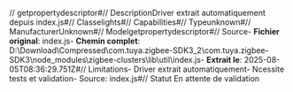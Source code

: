 // getpropertydescriptor#// DescriptionDriver extrait automatiquement depuis index.js#// Classelights#// Capabilities#// Typeunknown#// ManufacturerUnknown#// Modelgetpropertydescriptor#// Source- **Fichier original**: index.js- **Chemin complet**: D:\Download\Compressed\com.tuya.zigbee-SDK3_2\com.tuya.zigbee-SDK3\node_modules\zigbee-clusters\lib\util\index.js- **Extrait le**: 2025-08-05T08:36:29.751Z#// Limitations- Driver extrait automatiquement- Ncessite tests et validation- Source: index.js#// Statut En attente de validation